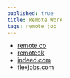 ```yaml
---
published: true
title: Remote Work
tags: remote job
---
```

- [remote.co](https://remote.co/)
- [remoteok](https://remoteok.io/)
- [indeed.com](https://fr.indeed.com)
- [flexjobs.com](https://www.flexjobs.com/)
